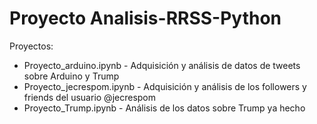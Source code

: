# Proyecto Analisis-RRSS-Python
Proyectos:
* Proyecto_arduino.ipynb - Adquisición y análisis de datos de tweets sobre Arduino y Trump
* Proyecto_jecrespom.ipynb - Adquisición y análisis de los followers y friends del usuario @jecrespom
* Proyecto_Trump.ipynb - Análisis de los datos sobre Trump ya hecho
